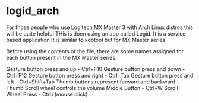 # logid_arch
For those people who use Logitech MX Master 3 with Arch Linux distros this will be quite helpful 
THis is doen using an app called Logid. It is a service based application
It is similar to xdotool but for MX Master series. 

Before using the contents of the file, there are some names assigned for each button present in the MX Master series. 

Gesture button press and up - Ctrl+F10
Gesture button press and down - Ctrl+F12
Gesture button press and right - Ctrl+Tab
Gesture button press and left - Ctrl+Shift+Tab
Thumb buttons represent forward and backward 
Thumb Scroll wheel controls the volume
Middle Button - Ctrl+W
Scroll Wheel Press - Ctrl+(mouse click)
